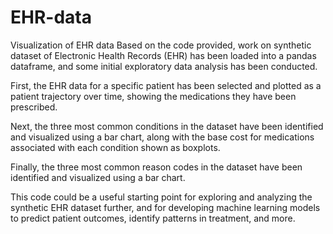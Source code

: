 # EHR-data
Visualization of EHR data
Based on the code provided, work on synthetic dataset of Electronic Health Records (EHR) has been loaded into a pandas dataframe, and some initial exploratory data analysis has been conducted.

First, the EHR data for a specific patient has been selected and plotted as a patient trajectory over time, showing the medications they have been prescribed.

Next, the three most common conditions in the dataset have been identified and visualized using a bar chart, along with the base cost for medications associated with each condition shown as boxplots.

Finally, the three most common reason codes in the dataset have been identified and visualized using a bar chart.

This code could be a useful starting point for exploring and analyzing the synthetic EHR dataset further, and for developing machine learning models to predict patient outcomes, identify patterns in treatment, and more.
